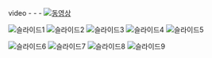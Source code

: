 video - - - 
[![동영상](http://img.youtube.com/vi/d20muCQOti4/0.jpg)](https://youtu.be/d20muCQOti4?t=0s) 

![슬라이드1](https://user-images.githubusercontent.com/40861980/125256808-c4d60980-e337-11eb-9c96-b43298c5915e.PNG)
![슬라이드2](https://user-images.githubusercontent.com/40861980/125256812-c56ea000-e337-11eb-9662-4ccb75b36a7a.PNG)
![슬라이드3](https://user-images.githubusercontent.com/40861980/125256814-c6073680-e337-11eb-82db-0dd467f431a4.PNG)
![슬라이드4](https://user-images.githubusercontent.com/40861980/125256815-c6073680-e337-11eb-813e-8969d9e9df47.PNG)
![슬라이드5](https://user-images.githubusercontent.com/40861980/125256816-c69fcd00-e337-11eb-9c3f-1786108eb7e3.PNG)

![슬라이드6](https://user-images.githubusercontent.com/40861980/125256818-c7d0fa00-e337-11eb-8279-43600adb9b21.PNG)
![슬라이드7](https://user-images.githubusercontent.com/40861980/125256820-c7d0fa00-e337-11eb-84cd-ee444228cd69.PNG)
![슬라이드8](https://user-images.githubusercontent.com/40861980/125256823-c8699080-e337-11eb-8c82-f13fe1544d39.PNG)
![슬라이드9](https://user-images.githubusercontent.com/40861980/125256824-c8699080-e337-11eb-8838-9c0519b07f47.PNG)
